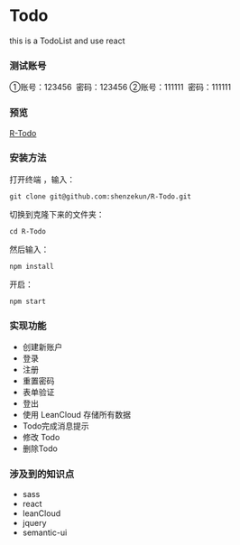 # Todo

this is a TodoList and use react

### 测试账号

①账号：123456  密码：123456
②账号：111111  密码：111111

### 预览
[R-Todo](http://shenzekun.cn/R-Todo/build/index.html)

### 安装方法

打开终端 ，输入：


```
git clone git@github.com:shenzekun/R-Todo.git
```

切换到克隆下来的文件夹：

```
cd R-Todo
```
然后输入：

```
npm install
```
开启：

```
npm start
```

### 实现功能
* 创建新账户
* 登录
* 注册
* 重置密码
* 表单验证
* 登出
* 使用 LeanCloud 存储所有数据
* Todo完成消息提示
* 修改 Todo
* 删除Todo

### 涉及到的知识点
* sass
* react
* leanCloud
* jquery
* semantic-ui

